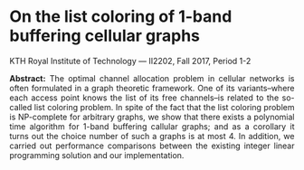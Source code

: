 # On the list coloring of 1-band buffering cellular graphs
KTH Royal Institute of Technology — II2202, Fall 2017, Period 1-2

<p align="justify"><b>Abstract:</b> The optimal channel allocation problem in cellular networks is often formulated in a graph theoretic framework. One of its variants–where each access point knows the list of its free channels–is related to the so-called list coloring problem. In spite of the fact that the list coloring problem is NP-complete for arbitrary graphs, we show that there exists a polynomial time algorithm for 1-band buffering callular graphs; and as a corollary it turns out the choice number of such a graphs is at most 4. In addition, we carried out performance comparisons between the existing integer linear programming solution and our implementation. </p>
